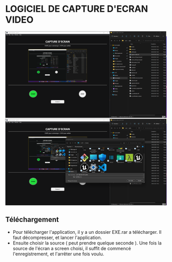 # LOGICIEL DE CAPTURE D'ECRAN VIDEO

![screen Site](./readme01.png)
![screen Site](./readme02.png)

## Téléchargement 
- Pour télécharger l'application, il y a un dossier EXE.rar a télécharger. Il faut décompresser, et lancer l'application.
- Ensuite choisir la source ( peut prendre quelque seconde ). Une fois la source de l'écran a screen choisi, il suffit de commencé l'enregistrement, et l'arrêter une fois voulu.